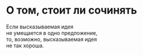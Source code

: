 # О том, стоит ли сочинять

Если высказываемая идея\
не умещается в одно предложение,\
то, возможно, высказываемая идея\
не так хороша.
